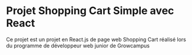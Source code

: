 # Projet Shopping Cart Simple avec React

Ce projet est un projet en React.js de page web Shopping Cart réalisé lors du programme de développeur web junior de Growcampus

